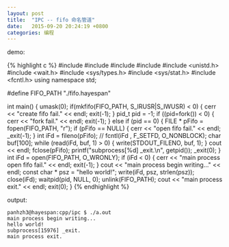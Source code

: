 ```yaml
---
layout: post
title:  "IPC -- fifo 命名管道"
date:   2015-09-20 20:24:19 +0800
categories: 编程
---
```


demo:

{% highlight c %}
#include <iostream>
#include <cstring>
#include <cstdio>
#include <cstdlib>
#include <unistd.h>
#include <wait.h>
#include <sys/types.h>
#include <sys/stat.h>
#include <fcntl.h>
using namespace std;

#define FIFO_PATH "./fifo.hayespan"

int main() {
    umask(0);
    if(mkfifo(FIFO_PATH, S_IRUSR|S_IWUSR) < 0) {
        cerr << "create fifo fail." << endl;
        exit(-1);
    }
    pid_t pid = -1;
    if ((pid=fork()) < 0) {
        cerr << "fork fail." << endl;
        exit(-1);
    } else if (pid == 0) {
        FILE * pFifo = fopen(FIFO_PATH, "r");
        if (pFifo == NULL) {
            cerr << "open fifo fail." << endl;
            _exit(-1);
        }
        int iFd = fileno(pFifo);
        // fcntl(iFd , F_SETFD, O_NONBLOCK);
        char buf[100];
        while (read(iFd, buf, 1) > 0) {
            write(STDOUT_FILENO, buf, 1);
        }
        cout << endl;
        fclose(pFifo);
        printf("subprocess[%d] _exit.\n", getpid());
        _exit(0);
    }
    int iFd = open(FIFO_PATH, O_WRONLY); 
    if (iFd < 0) {
        cerr << "main process open fifo fail." << endl;
        exit(-1);
    }
    cout << "main process begin writing..." << endl;
    const char * psz = "hello world!";
    write(iFd, psz, strlen(psz));
    close(iFd);
    waitpid(pid, NULL, 0);
    unlink(FIFO_PATH);
    cout << "main process exit." << endl;
    exit(0);
}
{% endhighlight %}

output:

```
panhzh3@hayespan:cpp/ipc $ ./a.out 
main process begin writing...
hello world!
subprocess[15976] _exit.
main process exit.
```

